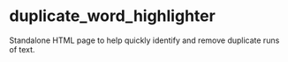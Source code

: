 # duplicate_word_highlighter
Standalone HTML page to help quickly identify and remove duplicate runs of text. 
